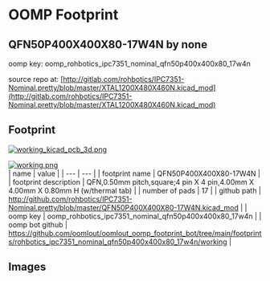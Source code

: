 # OOMP Footprint  
## QFN50P400X400X80-17W4N  by none  
  
oomp key: oomp_rohbotics_ipc7351_nominal_qfn50p400x400x80_17w4n  
  
source repo at: [http://gitlab.com/rohbotics/IPC7351-Nominal.pretty/blob/master/XTAL1200X480X460N.kicad_mod](http://gitlab.com/rohbotics/IPC7351-Nominal.pretty/blob/master/XTAL1200X480X460N.kicad_mod)  
## Footprint  
  
[![working_kicad_pcb_3d.png](working_kicad_pcb_3d_600.png)](working_kicad_pcb_3d.png)  
  
[![working.png](working_600.png)](working.png)  
| name | value | 
| --- | --- | 
| footprint name | QFN50P400X400X80-17W4N | 
| footprint description | QFN,0.50mm pitch,square;4 pin X 4 pin,4.00mm X 4.00mm X 0.80mm H (w/thermal tab) | 
| number of pads | 17 | 
| github path | http://github.com/rohbotics/IPC7351-Nominal.pretty/blob/master/QFN50P400X400X80-17W4N.kicad_mod | 
| oomp key | oomp_rohbotics_ipc7351_nominal_qfn50p400x400x80_17w4n | 
| oomp bot github | https://github.com/oomlout/oomlout_oomp_footprint_bot/tree/main/footprints/rohbotics_ipc7351_nominal_qfn50p400x400x80_17w4n/working | 
## Images  
